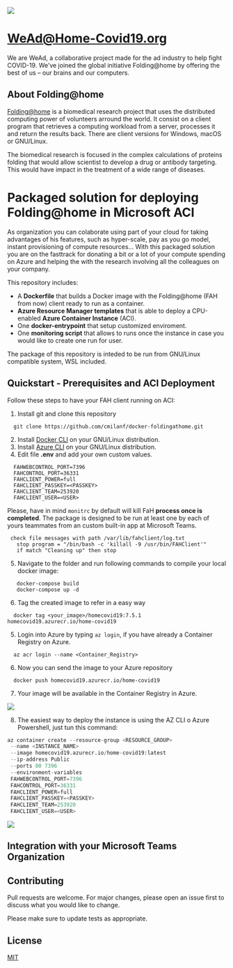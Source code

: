 ![](https://home-covid19.org/android-chrome-192x192.png)

# WeAd@Home-Covid19.org

We are WeAd, a collaborative project made for the ad industry to help fight COVID-19.
We’ve joined the global initiative Folding@home by offering the best of us – our brains and our computers.

##  About Folding@home 

[Folding@home](https://foldingathome.org/) is a biomedical research project that uses the distributed computing power of volunteers arround the world. It consist on a client program that retrieves a computing workload from a server, processes it and return the results back. There are client versions for Windows, macOS or GNU/Linux.

The biomedical research is focused in the complex calculations of proteins folding that would allow scientist to develop a drug or antibody targeting. This would have impact in the treatment of a wide range of diseases.


# Packaged solution for deploying Folding@home in Microsoft ACI

As organization you can colaborate using part of your cloud for taking advantages of his features, such as hyper-scale, pay as you go model, instant provisioning of compute resources... With this packaged solution you are on the fasttrack for donating a bit or a lot of your compute spending on Azure and helping the with the research involving all the colleagues on your company.

This repository includes:

* A **Dockerfile** that builds a Docker image with the Folding@home (FAH from now) client ready to run as a container.
* **Azure Resource Manager templates** that is able to deploy a CPU-enabled **Azure Container Instance** (ACI). 
* One **docker-entrypoint** that setup customized enviroment.
* One **monitoring script** that allows to runs once the instance in case you would like to create one run for user.

The package of this repository is inteded to be run from GNU/Linux compatible system, WSL included.

## Quickstart - Prerequisites and ACI Deployment

Follow these steps to have your FAH client running on ACI:

  1. Install git and clone this repository
  ```
    git clone https://github.com/cmilanf/docker-foldingathome.git
  ```
  2. Install [Docker CLI](https://docs.docker.com/engine/reference/commandline/cli/) on your GNU/Linux distribution.
  3. Install [Azure CLI](https://docs.microsoft.com/en-us/cli/azure/install-azure-cli) on your GNU/Linux distribution.
  4. Edit file **.env** and add your own custom values. 
  ```
    FAHWEBCONTROL_PORT=7396
    FAHCONTROL_PORT=36331
    FAHCLIENT_POWER=full
    FAHCLIENT_PASSKEY=<PASSKEY>
    FAHCLIENT_TEAM=253920
    FAHCLIENT_USER=<USER>
  ```
  Please, have in mind `monitrc` by default will kill FaH **process once is completed**. 
  The package is designed to be run at least one by each of yours teammates from an custom built-in app at Microsoft Teams.
   
  ```
   check file messages with path /var/lib/fahclient/log.txt
     stop program = "/bin/bash -c 'killall -9 /usr/bin/FAHClient'"
     if match "Cleaning up" then stop
   ```
  
  5. Navigate to the folder and run following commands to compile your local docker image:
   ```
      docker-compose build
      docker-compose up -d
   ```
  6. Tag the created image to refer in a easy way
  ```
    docker tag <your_image>/homecovid19:7.5.1 homecovid19.azurecr.io/home-covid19
  ```
  5. Login into Azure by typing `az login`, if you have already a Container Registry on Azure.
  ```
    az acr login --name <Container_Registry>
   ```
  6. Now you can send the image to your Azure repository 
  ```
    docker push homecovid19.azurecr.io/home-covid19
  ```
  7. Your image will be available in the Container Registry in Azure.
  
  ![](https://www.home-covid19.org/github/ms-aci-repo.png)
  
  8. The easiest way to deploy the instance is using the AZ CLI o Azure Powershell, just tun this command:
   ```python
   az container create --resource-group <RESOURCE_GROUP>
    --name <INSTANCE_NAME> 
    --image homecovid19.azurecr.io/home-covid19:latest 
    --ip-address Public 
    --ports 80 7396 
    --environment-variables 
    FAHWEBCONTROL_PORT=7396 
    FAHCONTROL_PORT=36331 
    FAHCLIENT_POWER=full 
    FAHCLIENT_PASSKEY=<PASSKEY> 
    FAHCLIENT_TEAM=253920 
    FAHCLIENT_USER=<USER>
   ```
![](https://home-covid19.org/github/aci-powershell.png)
   

## Integration with your Microsoft Teams Organization


## Contributing
Pull requests are welcome. For major changes, please open an issue first to discuss what you would like to change.

Please make sure to update tests as appropriate.

## License
[MIT](https://choosealicense.com/licenses/mit/)

